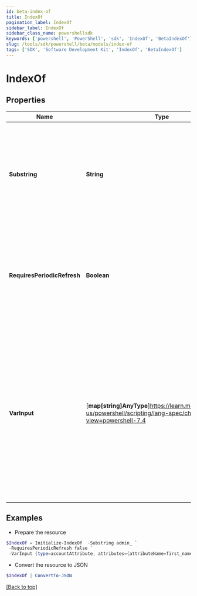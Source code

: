 ```yaml
---
id: beta-index-of
title: IndexOf
pagination_label: IndexOf
sidebar_label: IndexOf
sidebar_class_name: powershellsdk
keywords: ['powershell', 'PowerShell', 'sdk', 'IndexOf', 'BetaIndexOf'] 
slug: /tools/sdk/powershell/beta/models/index-of
tags: ['SDK', 'Software Development Kit', 'IndexOf', 'BetaIndexOf']
---
```



# IndexOf

## Properties

Name | Type | Description | Notes
------------ | ------------- | ------------- | -------------
**Substring** | **String** | A substring to search for, searches the entire calling string, and returns the index of the first occurrence of the specified substring. | [required]
**RequiresPeriodicRefresh** | **Boolean** | A value that indicates whether the transform logic should be re-evaluated every evening as part of the identity refresh process | [optional] [default to $false]
**VarInput** | [**map[string]AnyType**]https://learn.microsoft.com/en-us/powershell/scripting/lang-spec/chapter-04?view=powershell-7.4 | This is an optional attribute that can explicitly define the input data which will be fed into the transform logic. If input is not provided, the transform will take its input from the source and attribute combination configured via the UI. | [optional] 

## Examples

- Prepare the resource
```powershell
$IndexOf = Initialize-IndexOf  -Substring admin_ `
 -RequiresPeriodicRefresh false `
 -VarInput {type=accountAttribute, attributes={attributeName=first_name, sourceName=Source}}
```

- Convert the resource to JSON
```powershell
$IndexOf | ConvertTo-JSON
```


[[Back to top]](#) 

